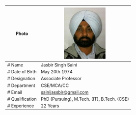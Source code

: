 | Photo | ![Display picture](Photos/sainijasbir.jpg) 
| ------ | -------- |
| # Name | Jasbir Singh Saini |
| # Date of Birth | May 20th 1974 |
| # Designation | Associate Professor |
| # Department | CSE/MCA/CC |
| # Email | sainijassbir@gmail.com |
| # Qualification | PhD (Pursuing), M.Tech. (IT), B.Tech. (CSE) |
| # Experience | 22 Years  |
